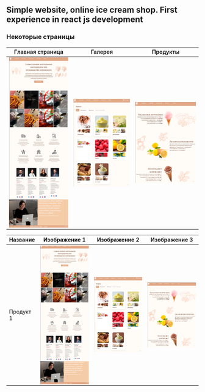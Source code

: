 
## Simple website, online ice cream shop. First experience in react js development
### Некоторые страницы

| Главная страница|Галерея|Продукты |
|:----------------:|:---------:|:----------------:|
|<img src="https://github.com/denisislamgaleevv/SimpleReactIceCreamSite/blob/master/Main.png" width="400" valign="top" > | <img src="https://github.com/denisislamgaleevv/SimpleReactIceCreamSite/blob/master/Gallery.png" width="400" valign="top"> | <img src="https://github.com/denisislamgaleevv/SimpleReactIceCreamSite/blob/master/Products.png" width="400" valign="top"> |
 



 | Название | Изображение 1 | Изображение 2 | Изображение 3 |
| -------- | ------------- | ------------- | ------------- |
| Продукт 1 | <img src="https://github.com/denisislamgaleevv/SimpleReactIceCreamSite/blob/master/Main.png" width="400" alt="Изображение 1" valign="top"> | <img src="https://github.com/denisislamgaleevv/SimpleReactIceCreamSite/blob/master/Gallery.png" width="400" alt="Изображение 2" valign="top"> | <img width="400" src="https://github.com/denisislamgaleevv/SimpleReactIceCreamSite/blob/master/Products.png" alt="Изображение 3" valign="top"> |

